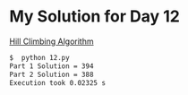 # My Solution for Day 12

[Hill Climbing Algorithm](https://adventofcode.com/2022/day/12)
```bash
$  python 12.py
Part 1 Solution = 394
Part 2 Solution = 388
Execution took 0.02325 s
```